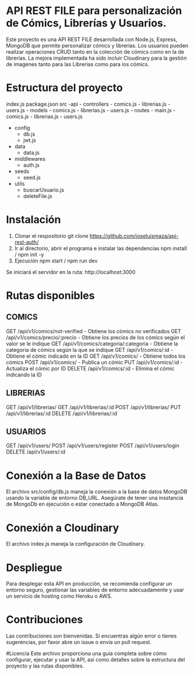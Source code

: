 # API REST FILE para personalización de Cómics, Librerías y Usuarios.

Este proyecto es una API REST FILE desarrollada con Node.js, Express, MongoDB que permite personalizar cómics y librerías. Los usuarios pueden realizar operaciones CRUD tanto en la colección de cómics como en la de librerías. La mejora implementada ha sido incluir Cloudinary para la gestión de imagenes tanto para las Librerias como para los cómics. 

# Estructura del proyecto
index.js
package.json
src
  -api
    - controllers
      - comics.js
      - librerias.js
      - users.js
    - models
      - comics.js
      - librerias.js
      - users.js
    - routes
      - main.js
      - comics.js
      - librerias.js
      - users.js
  - config
    - db.js
    - jwt.js
  - data
    - data.js
  - middlewares
    - auth.js
  - seeds
    - seed.js
  - utils
    - buscarUsuario.js
    - deleteFile.js

# Instalación
1. Clonar el respositorio
   git clone https://github.com/joseluismaza/api-rest-auth/
2. Ir al directorio, abrir el programa e instalar las dependencias
   npm install / npm init -y
3. Ejecución
   npm start / npm run dev

Se iniciará el servidor en la ruta: http://localhost:3000
   
# Rutas disponibles
## COMICS
GET /api/v1/comics/not-verified - Obtiene los cómics no verificados
GET /api/v1/comics/precio/:precio - Obtiene los precios de los cómics según el valor se le indique
GET /api/v1/comics/categoria/:categoria - Obtiene la categoria de cómics según la que se indique
GET /api/v1/comics/:id - Obtiene el cómic indicado en la ID
GET /api/v1/comics/ - Obtiene todos los cómics
POST /api/v1/comics/ - Publica un cómic
PUT /api/v1/comics/:id - Actualiza el cómic por ID
DELETE /api/v1/comics/:id - Elimina el cómic indicando la ID

## LIBRERIAS
GET /api/v1/librerias/
GET /api/v1/librerias/:id
POST /api/v1/librerias/
PUT /api/v1/librerias/:id
DELETE /api/v1/librerias/:id

## USUARIOS
GET /api/v1/users/
POST /api/v1/users/register
POST /api/v1/users/login
DELETE /api/v1/users/:id


# Conexión a la Base de Datos
El archivo src/config/db.js maneja la conexión a la base de datos MongoDB usando la variable de entorno DB_URL. Asegúrate de tener una insstancia de MongoDb en ejecución o estar conectado a MongoDB Atlas.

# Conexión a Cloudinary
El archivo index.js maneja la configuración de Cloudinary. 

# Despliegue
Para desplegar esta API en producción, se recomienda configurar un entorno seguro, gestionar las variables de entorno adecuadamente y usar un servicio de hosting como Heroku o AWS.

# Contribuciones
Las contribuciones son bienvenidas. Si encuentras algún error o tienes sugerencias, por favor abre un issue o envía un pull request.

#Licencia
Este archivo proporciona una guía completa sobre cómo configurar, ejecutar y usar la API, así como detalles sobre la estructura del proyecto y las rutas disponibles.



